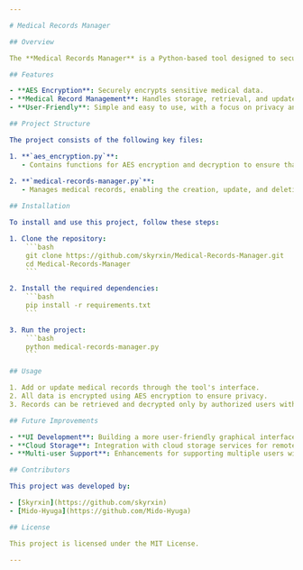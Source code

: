 ```yaml
---

# Medical Records Manager

## Overview

The **Medical Records Manager** is a Python-based tool designed to securely handle medical records using AES encryption for data protection. This project was developed as a collaborative effort between [skyrxin](https://github.com/skyrxin) and [Mido-Hyuga](https://github.com/Mido-Hyuga).

## Features

- **AES Encryption**: Securely encrypts sensitive medical data.
- **Medical Record Management**: Handles storage, retrieval, and updates of medical records in a secure manner.
- **User-Friendly**: Simple and easy to use, with a focus on privacy and security.

## Project Structure

The project consists of the following key files:

1. **`aes_encryption.py`**: 
   - Contains functions for AES encryption and decryption to ensure that medical records are securely stored and transmitted.
   
2. **`medical-records-manager.py`**:
   - Manages medical records, enabling the creation, update, and deletion of records while ensuring data integrity and confidentiality.

## Installation

To install and use this project, follow these steps:

1. Clone the repository:
    ```bash
    git clone https://github.com/skyrxin/Medical-Records-Manager.git
    cd Medical-Records-Manager
    ```

2. Install the required dependencies:
    ```bash
    pip install -r requirements.txt
    ```

3. Run the project:
    ```bash
    python medical-records-manager.py
    ```

## Usage

1. Add or update medical records through the tool's interface.
2. All data is encrypted using AES encryption to ensure privacy.
3. Records can be retrieved and decrypted only by authorized users with access to the AES key.

## Future Improvements

- **UI Development**: Building a more user-friendly graphical interface for easier management of medical records.
- **Cloud Storage**: Integration with cloud storage services for remote access and storage.
- **Multi-user Support**: Enhancements for supporting multiple users with different access levels.

## Contributors

This project was developed by:

- [Skyrxin](https://github.com/skyrxin)
- [Mido-Hyuga](https://github.com/Mido-Hyuga)

## License

This project is licensed under the MIT License.

---
```

